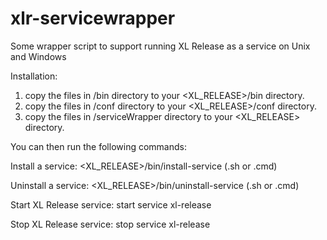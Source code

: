 # xlr-servicewrapper
Some wrapper script to support running XL Release as a service on Unix and Windows

Installation:

1.  copy the files in /bin directory to your <XL_RELEASE>/bin directory.
2.  copy the files in /conf directory to your <XL_RELEASE>/conf directory.
3.  copy the files in /serviceWrapper directory to your <XL_RELEASE> directory.

You can then run the following commands:

Install a service:  <XL_RELEASE>/bin/install-service (.sh or .cmd)

Uninstall a service:  <XL_RELEASE>/bin/uninstall-service (.sh or .cmd)

Start XL Release service:  start service xl-release

Stop XL Release service:  stop service xl-release
